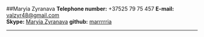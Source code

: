 ##Maryia Zyranava
**Telephone number:** +37525 79 75 457
**E-mail:** valzyr48@gmail.com	
**Skype:** [Maryia Zyranava](https://join.skype.com/invite/htFN8oaSZPaY)
**github:** [marrrrria](https://github.com/marrrrria/)
*** 
